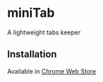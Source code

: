 # miniTab

A lightweight tabs keeper

## Installation

Available in [Chrome Web Store](https://chrome.google.com/webstore/detail/minitab/ojoahdaioinnmlepokcnndpkifopdccg)

